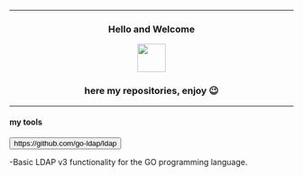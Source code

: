 <div align="center">
    <p><hr size="4"></p>
    <h3>Hello and Welcome</h3>
    <img src="https://media.tenor.com/S61VCO73mOAAAAAj/linux-tux.gif" width="50" height="50">
    <h3>here my repositories, enjoy 😉</h3>    
    <p><hr size="4"></p>
</div>
<div class="tools">
    <h4>my tools</h4>
    <p></p>
    <button link="https://github.com/go-ldap/ldap">https://github.com/go-ldap/ldap</button>
    <p>-Basic LDAP v3 functionality for the GO programming language.</p>
    <p></p>
    
